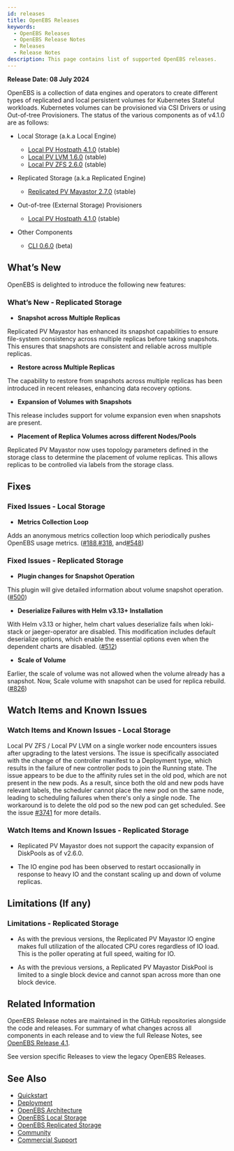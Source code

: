 ```yaml
---
id: releases
title: OpenEBS Releases
keywords:
  - OpenEBS Releases
  - OpenEBS Release Notes
  - Releases
  - Release Notes
description: This page contains list of supported OpenEBS releases.
---
```


**Release Date: 08 July 2024**

OpenEBS is a collection of data engines and operators to create different types of replicated and local persistent volumes for Kubernetes Stateful workloads. Kubernetes volumes can be provisioned via CSI Drivers or using Out-of-tree Provisioners.
The status of the various components as of v4.1.0 are as follows:

- Local Storage (a.k.a Local Engine)
  - [Local PV Hostpath 4.1.0](https://github.com/openebs/dynamic-localpv-provisioner) (stable)
  - [Local PV LVM 1.6.0](https://github.com/openebs/lvm-localpv) (stable)
  - [Local PV ZFS 2.6.0](https://github.com/openebs/zfs-localpv) (stable)

- Replicated Storage (a.k.a Replicated Engine)
  - [Replicated PV Mayastor 2.7.0](https://github.com/openebs/mayastor) (stable)

- Out-of-tree (External Storage) Provisioners 
  - [Local PV Hostpath 4.1.0](https://github.com/openebs/dynamic-localpv-provisioner) (stable)

- Other Components
  - [CLI 0.6.0](https://github.com/openebs/openebsctl) (beta)

## What’s New

OpenEBS is delighted to introduce the following new features:

### What’s New - Replicated Storage

- **Snapshot across Multiple Replicas**

Replicated PV Mayastor has enhanced its snapshot capabilities to ensure file-system consistency across multiple replicas before taking snapshots. This ensures that snapshots are consistent and reliable across multiple replicas.

- **Restore across Multiple Replicas**

The capability to restore from snapshots across multiple replicas has been introduced in recent releases, enhancing data recovery options​.

- **Expansion of Volumes with Snapshots**

This release includes support for volume expansion even when snapshots are present.

- **Placement of Replica Volumes across different Nodes/Pools**

Replicated PV Mayastor now uses topology parameters defined in the storage class to determine the placement of volume replicas. This allows replicas to be controlled via labels from the storage class.

## Fixes

### Fixed Issues - Local Storage

- **Metrics Collection Loop**

Adds an anonymous metrics collection loop which periodically pushes OpenEBS usage metrics. ([#188](https://github.com/openebs/dynamic-localpv-provisioner/pull/188),[#318](https://github.com/openebs/lvm-localpv/pull/318), and[#548](https://github.com/openebs/zfs-localpv/pull/548))

### Fixed Issues - Replicated Storage

- **Plugin changes for Snapshot Operation**

This plugin will give detailed information about volume snapshot operation. ([#500](https://github.com/openebs/mayastor-extensions/pull/500))

- **Deserialize Failures with Helm v3.13+ Installation**

With Helm v3.13 or higher, helm chart values deserialize fails when loki-stack or jaeger-operator are disabled. This modification includes default deserialize options, which enable the essential options even when the dependent charts are disabled. ([#512](https://github.com/openebs/mayastor-extensions/pull/512))

- **Scale of Volume**

Earlier, the scale of volume was not allowed when the volume already has a snapshot. Now, Scale volume with snapshot can be used for replica rebuild. ([#826](https://github.com/openebs/mayastor-control-plane/pull/826))

## Watch Items and Known Issues

### Watch Items and Known Issues - Local Storage

Local PV ZFS / Local PV LVM on a single worker node encounters issues after upgrading to the latest versions. The issue is specifically associated with the change of the controller manifest to a Deployment type, which results in the failure of new controller pods to join the Running state. The issue appears to be due to the affinity rules set in the old pod, which are not present in the new pods. As a result, since both the old and new pods have relevant labels, the scheduler cannot place the new pod on the same node, leading to scheduling failures when there's only a single node.
The workaround is to delete the old pod so the new pod can get scheduled. See the issue [#3741](https://github.com/openebs/openebs/issues/3751) for more details.

### Watch Items and Known Issues - Replicated Storage

- Replicated PV Mayastor does not support the capacity expansion of DiskPools as of v2.6.0.

- The IO engine pod has been observed to restart occasionally in response to heavy IO and the constant scaling up and down of volume replicas.

## Limitations (If any)

### Limitations - Replicated Storage

- As with the previous versions, the Replicated PV Mayastor IO engine makes full utilization of the allocated CPU cores regardless of IO load. This is the poller operating at full speed, waiting for IO.

- As with the previous versions, a Replicated PV Mayastor DiskPool is limited to a single block device and cannot span across more than one block device.

## Related Information

OpenEBS Release notes are maintained in the GitHub repositories alongside the code and releases. For summary of what changes across all components in each release and to view the full Release Notes, see [OpenEBS Release 4.1](https://github.com/openebs/openebs/releases/tag/v4.1.0).

See version specific Releases to view the legacy OpenEBS Releases.

## See Also

- [Quickstart](./quickstart-guide/installation.md)
- [Deployment](./deploy-a-test-application.md)
- [OpenEBS Architecture](./concepts/architecture.md)
- [OpenEBS Local Storage](./concepts/data-engines/local-storage.md)
- [OpenEBS Replicated Storage](./concepts/data-engines/replicated-storage.md)
- [Community](community.md)
- [Commercial Support](commercial-support.md)